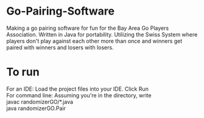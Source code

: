 # Go-Pairing-Software
Making a go pairing software for fun for the Bay Area Go Players Association.
Written in Java for portability.
Utilizing the Swiss System where players don't play against each other more than once and winners get paired with winners and losers with losers.

# To run
For an IDE: Load the project files into your IDE. Click Run
<br>For command line: Assuming you're in the directory, write
<br>  javac randomizerGO/*.java
<br>  java randomizerGO.Pair
